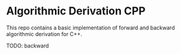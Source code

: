 # Algorithmic Derivation CPP

This repo contains a basic implementation of forward and backward algorithmic derivation for C++.

TODO: backward
